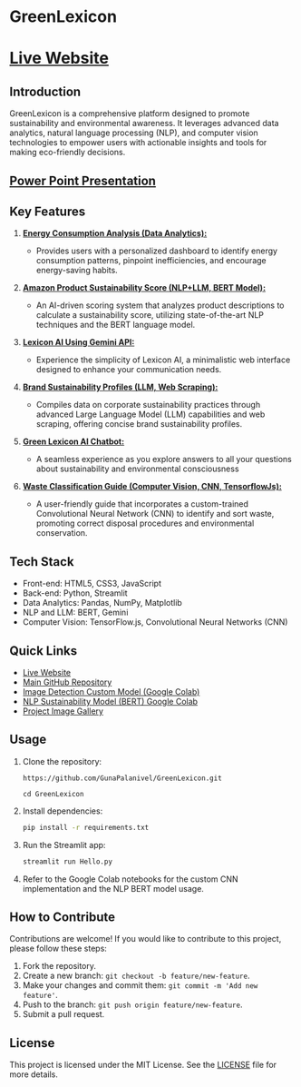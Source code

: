 # GreenLexicon

# [Live Website](https://green-lexicon.vercel.app/)

## Introduction

GreenLexicon is a comprehensive platform designed to promote sustainability and environmental awareness. It leverages advanced data analytics, natural language processing (NLP), and computer vision technologies to empower users with actionable insights and tools for making eco-friendly decisions.

## [Power Point Presentation](https://docs.google.com/presentation/d/1D0pjO6HqTgpijJablJLPavPj83ef0WSP/edit?usp=sharing&ouid=115204430181103761560&rtpof=true&sd=true)

## Key Features

1. **[Energy Consumption Analysis (Data Analytics):](https://github.com/GunaPalanivel/energyanalyzer.git)**

   - Provides users with a personalized dashboard to identify energy consumption patterns, pinpoint inefficiencies, and encourage energy-saving habits.

2. **[Amazon Product Sustainability Score (NLP+LLM, BERT Model):](https://github.com/GunaPalanivel/sustainablescore.git)**

   - An AI-driven scoring system that analyzes product descriptions to calculate a sustainability score, utilizing state-of-the-art NLP techniques and the BERT language model.

3. **[Lexicon AI Using Gemini API:](https://github.com/GunaPalanivel/Lexicon-AI.git)**

   - Experience the simplicity of Lexicon AI, a minimalistic web interface designed to enhance your communication needs.

4. **[Brand Sustainability Profiles (LLM, Web Scraping):](https://github.com/GunaPalanivel/sustainablebrands.git)**

   - Compiles data on corporate sustainability practices through advanced Large Language Model (LLM) capabilities and web scraping, offering concise brand sustainability profiles.

5. **[Green Lexicon AI Chatbot:](https://github.com/GunaPalanivel/GreenLexicon-Chat-Bot.git)**

   - A seamless experience as you explore answers to all your questions about sustainability and environmental consciousness

6. **[Waste Classification Guide (Computer Vision, CNN, TensorflowJs):](https://github.com/GunaPalanivel/gitpod.git)**
   - A user-friendly guide that incorporates a custom-trained Convolutional Neural Network (CNN) to identify and sort waste, promoting correct disposal procedures and environmental conservation.

## Tech Stack

- Front-end: HTML5, CSS3, JavaScript
- Back-end: Python, Streamlit
- Data Analytics: Pandas, NumPy, Matplotlib
- NLP and LLM: BERT, Gemini
- Computer Vision: TensorFlow.js, Convolutional Neural Networks (CNN)

## Quick Links

- [Live Website](https://green-lexicon.vercel.app/)
- [Main GitHub Repository](https://github.com/GunaPalanivel/GreenLexicon.git)
- [Image Detection Custom Model (Google Colab)]()
- [NLP Sustainability Model (BERT) Google Colab]()
- [Project Image Gallery](https://green-lexicon-image-gallery.vercel.app/)

## Usage

1. Clone the repository:
   ```shell
   https://github.com/GunaPalanivel/GreenLexicon.git
   ```
   ```shell
   cd GreenLexicon
   ```
2. Install dependencies:
   ```bash
   pip install -r requirements.txt
   ```
3. Run the Streamlit app:
   ```bash
   streamlit run Hello.py
   ```
4. Refer to the Google Colab notebooks for the custom CNN implementation and the NLP BERT model usage.

## How to Contribute

Contributions are welcome! If you would like to contribute to this project, please follow these steps:

1. Fork the repository.
2. Create a new branch: `git checkout -b feature/new-feature`.
3. Make your changes and commit them: `git commit -m 'Add new feature'`.
4. Push to the branch: `git push origin feature/new-feature`.
5. Submit a pull request.

## License

This project is licensed under the MIT License. See the [LICENSE](https://github.com/GunaPalanivel/GreenLexicon/blob/main/LICENSE) file for more details.
